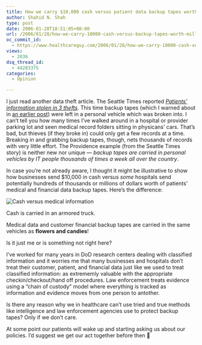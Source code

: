 ```yaml
---
title: How we carry $10,000 cash versus patient data backup tapes worth much, much more
author: Shahid N. Shah
type: post
date: 2006-01-28T18:51:05+00:00
url: /2006/01/28/how-we-carry-10000-cash-versus-backup-tapes-worth-millions/
oc_commit_id:
  - https://www.healthcareguy.com/2006/01/28/how-we-carry-10000-cash-versus-backup-tapes-worth-millions/1478768995
views:
  - 2036
dsq_thread_id:
  - 44283375
categories:
  - Opinion

---
```

I just read another data theft article. The Seattle Times reported _[Patients&#8217; information stolen in 3 thefts][1]_. This time backup tapes (which I warned about in [an earlier post][2]) were left in a personal vehicle which was broken into. I can&#8217;t tell you how many times I&#8217;ve walked around in a hospital or provider parking lot and seen medical record folders sitting in physicans&#8217; cars. That&#8217;s bad, but thieves (if they broke in) could only get a few records at a time. Breaking in and grabbing backup tapes, though, nets thousands of records with very little effort. The Providence example (from the Seattle Times story) is neither new nor unique &#8212; _backup tapes are carried in personal vehicles by IT people thousands of times a week all over the country_.

In case you&#8217;re not already aware, I thought it might be illustrative to show how businesses send $10,000 in cash versus _some_ hospitals send potentially hundreds of thousands or millions of dollars worth of patients&#8217; medical and financial data backup tapes. Here&#8217;s the difference:

![Cash versus medical information][3]

Cash is carried in an armored truck.

Medical data and customer financial backup tapes are carried in the same vehicles as **flowers and candies**!

Is it just me or is something not right here?

I&#8217;ve worked for many years in DoD research centers dealing with classified information and it worries me that many businesses and hospitals don&#8217;t treat their customer, patient, and financial data just like we used to treat classified information: as extrememly valuable with the appropriate checkin/checkout/hand off procedures. Law enforcement treats evidence using a &#8220;chain of custody&#8221; model where everything is tracked as information and evidence moves from one person to antother.

Is there any reason why we in healthcare can&#8217;t use tried and true methods like intelligence and law enforcement agencies use to protect backup tapes? Only if we don&#8217;t care.

At some point our patients will wake up and starting asking us about our policies. I&#8217;d suggest we get our act together before then 🙂

 [1]: http://seattletimes.nwsource.com/html/health/2002762444_recordtheft26m.html
 [2]: https://www.healthcareguy.com/index.php/archives/101
 [3]: /resources/armored-versus-van.jpg